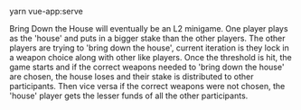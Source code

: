 yarn vue-app:serve

Bring Down the House will eventually be an L2 minigame. One player plays as the 'house' and puts in a bigger stake than the other players. The other players are trying to 'bring down the house', current iteration is they lock in a weapon choice along with other like players. Once the threshold is hit, the game starts and if the correct weapons needed to 'bring down the house' are chosen, the house loses and their stake is distributed to other participants. Then vice versa if the correct weapons were not chosen, the 'house' player gets the lesser funds of all the other participants. 
